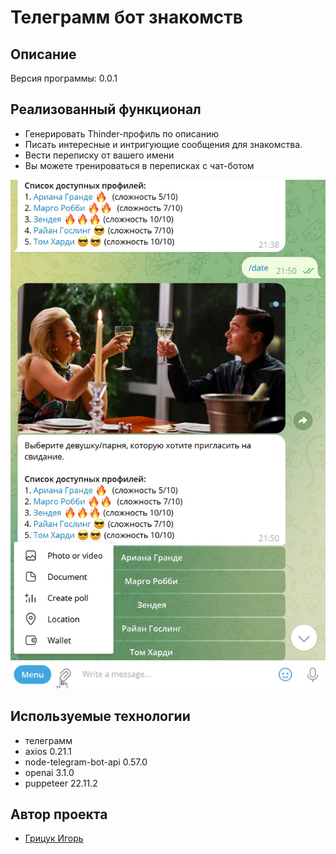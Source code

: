 <h1> Телеграмм бот знакомств</h1>

## Описание
Версия программы: 0.0.1




## Реализованный функционал

- Генерировать Thinder-профиль по описанию
- Писать интересные и интригующие сообщения для знакомства.
- Вести переписку от вашего имени
- Вы можете тренироваться в переписках с чат-ботом


![1.jpg](1.jpg)
## Используемые технологии

- телеграмм
- axios 0.21.1
- node-telegram-bot-api 0.57.0
- openai  3.1.0
- puppeteer  22.11.2

## Автор проекта

- <a  href="https://github.com/igr76">Грицук Игорь</a>


